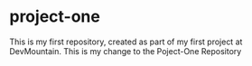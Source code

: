 # project-one
This is my first repository, created as part of my first project at DevMountain.
This is my change to the Poject-One Repository
